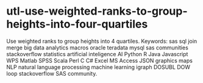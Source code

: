 # utl-use-weighted-ranks-to-group-heights-into-four-quartiles
Use weighted ranks to group heights into 4 quartiles.  Keywords: sas sql join merge big data analytics macros oracle teradata mysql sas communities stackoverflow statistics artificial inteligence AI Python R Java Javascript WPS Matlab SPSS Scala Perl C C# Excel MS Access JSON graphics maps NLP natural language processing machine learning igraph DOSUBL DOW loop stackoverflow SAS community.
